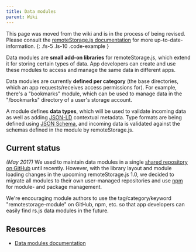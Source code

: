 ```yaml
---
title: Data modules
parent: Wiki
---
```


This page was moved from the wiki and is in the process of being revised. Please consult the [remoteStorage.js documentation](https://remotestoragejs.readthedocs.io) for more up-to-date-information.
{: .fs-5 .ls-10 .code-example }

Data modules are **small add-on libraries** for remoteStorage.js, which
extend it for storing certain types of data. App developers can create
and use these modules to access and manage the same data in different
apps.

Data modules are currently **defined per category** (the base
directories, which an app requests/receives access permissions for). For
example, there's a "bookmarks" module, which can be used to manage data
in the "/bookmarks" directory of a user's storage account.

A module defines **data types**, which will be used to validate incoming
data as well as adding [JSON-LD](https://json-ld.org/) contextual
metadata. Type formats are being defined using [JSON
Schema](http://json-schema.org/), and incoming data is validated against
the schemas defined in the module by remoteStorage.js.

## Current status

*(May 2017)* We used to maintain data modules in a single [shared
repository on GitHub](https://github.com/remotestorage/modules) until
recently. However, with the library layout and module loading changes in
the upcoming remoteStorage.js 1.0, we decided to migrate all modules to
their own user-managed repositories and use
[npm](https://www.npmjs.com/) for module- and package management.

We're encouraging module authors to use the tag/category/keyword
"remotestorage-module" on GitHub, npm, etc. so that app developers can
easily find rs.js data modules in the future.

## Resources

  - [Data modules
    documentation](https://remotestoragejs.readthedocs.io/en/latest/data-modules.html)
